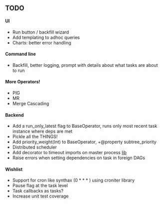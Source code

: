 TODO
-----
#### UI
* Run button / backfill wizard
* Add templating to adhoc queries
* Charts: better error handling

#### Command line
* Backfill, better logging, prompt with details about what tasks are about to run

#### More Operators!
* PIG
* MR
* Merge Cascading

#### Backend
* Add a run_only_latest flag to BaseOperator, runs only most recent task instance where deps are met
* Pickle all the THINGS!
* Add priority_weight(Int) to BaseOperator, +@property subtree_priority
* Distributed scheduler
* Add decorator to timeout imports on master process [lib](https://github.com/pnpnpn/timeout-decorator)
* Raise errors when setting dependencies on task in foreign DAGs

#### Wishlist
* Support for cron like synthax (0 * * * ) using croniter library
* Pause flag at the task level
* Task callbacks as tasks?
* Increase unit test coverage
